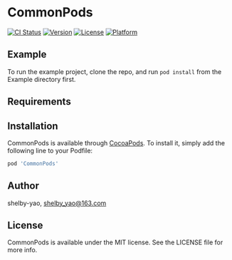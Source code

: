 # CommonPods

[![CI Status](https://img.shields.io/travis/shelby-yao/CommonPods.svg?style=flat)](https://travis-ci.org/shelby-yao/CommonPods)
[![Version](https://img.shields.io/cocoapods/v/CommonPods.svg?style=flat)](https://cocoapods.org/pods/CommonPods)
[![License](https://img.shields.io/cocoapods/l/CommonPods.svg?style=flat)](https://cocoapods.org/pods/CommonPods)
[![Platform](https://img.shields.io/cocoapods/p/CommonPods.svg?style=flat)](https://cocoapods.org/pods/CommonPods)

## Example

To run the example project, clone the repo, and run `pod install` from the Example directory first.

## Requirements

## Installation

CommonPods is available through [CocoaPods](https://cocoapods.org). To install
it, simply add the following line to your Podfile:

```ruby
pod 'CommonPods'
```

## Author

shelby-yao, shelby_yao@163.com

## License

CommonPods is available under the MIT license. See the LICENSE file for more info.
